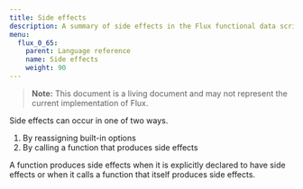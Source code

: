 ```yaml
---
title: Side effects
description: A summary of side effects in the Flux functional data scripting language.
menu:
  flux_0_65:
    parent: Language reference
    name: Side effects
    weight: 90
---
```


> **Note:** This document is a living document and may not represent the current implementation of Flux.

Side effects can occur in one of two ways.

1. By reassigning built-in options
2. By calling a function that produces side effects

A function produces side effects when it is explicitly declared to have side effects or when it calls a function that itself produces side effects.
